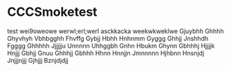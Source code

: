 # CCCSmoketest
test
wei9oweowe
werwl;erl;werl
asckkacka
weekwkweklwe
Gjuybhh
Ghhhh
Ghyvhyh
Vbhbgghh
Fhvffg
Gybjj
Hbhh
Hnhnmm
Gyggg
Ghhjj
Jnshhdh
Fgggg
Ghhhhh
Jjjjjju
Unnnnn
Uhhggbh
Gnhn
Hbukm
Ghynn
Gbhhhj
Hjjjjk
Hnjjj
Gbhjj
Gnuu
Ghhhjj
Gbhhh
Hhnn
Hnnjjn
Jmnnnnn
Hjhbnn
Hnsnjdj
Jnjjjnjjj
Gjhjjj
Bznjdjdjj
